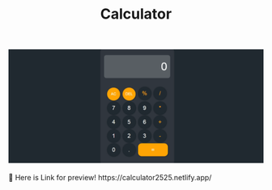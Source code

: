 <h1 align="center">Calculator</h1>
<br><br>
<img src="/Calculator/preview.png">
<br><br>
🚀 Here is Link for preview!
https://calculator2525.netlify.app/
